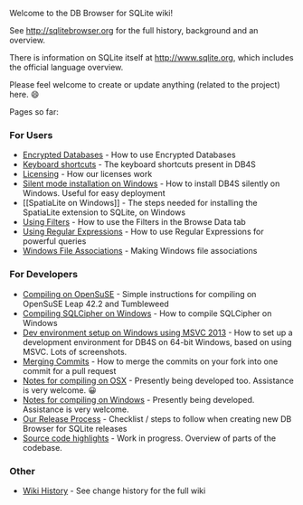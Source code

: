 Welcome to the DB Browser for SQLite wiki!

See <http://sqlitebrowser.org> for the full history, background and an overview.

There is information on SQLite itself at <http://www.sqlite.org>, which includes the official language overview.

Please feel welcome to create or update anything (related to the project) here. :smile:

Pages so far:

### For Users
* [Encrypted Databases](https://github.com/sqlitebrowser/sqlitebrowser/wiki/Encrypted-Databases) - How to use Encrypted Databases
* [Keyboard shortcuts](https://github.com/sqlitebrowser/sqlitebrowser/wiki/Keyboard-shortcuts) - The keyboard shortcuts present in DB4S
* [Licensing](https://github.com/sqlitebrowser/sqlitebrowser/wiki/Licensing) - How our licenses work
* [Silent mode installation on Windows](https://github.com/sqlitebrowser/sqlitebrowser/wiki/Silent-Mode-installation-on-Windows) - How to install DB4S silently on Windows.  Useful for easy deployment
* [[SpatiaLite on Windows]] - The steps needed for installing the SpatiaLite extension to SQLite, on Windows
* [Using Filters](https://github.com/sqlitebrowser/sqlitebrowser/wiki/Using-the-Filters) - How to use the Filters in the Browse Data tab
* [Using Regular Expressions](https://github.com/sqlitebrowser/sqlitebrowser/wiki/Regular-Expressions) - How to use Regular Expressions for powerful queries
* [Windows File Associations](https://github.com/sqlitebrowser/sqlitebrowser/wiki/Windows-File-Associations) - Making Windows file associations

### For Developers
* [Compiling on OpenSuSE](https://github.com/sqlitebrowser/sqlitebrowser/wiki/Notes-for-compiling-on-OpenSuSE) - Simple instructions for compiling on OpenSuSE Leap 42.2 and Tumbleweed
* [Compiling SQLCipher on Windows](https://github.com/sqlitebrowser/sqlitebrowser/wiki/Win64-setup-—-Compiling-SQLCipher) - How to compile SQLCipher on Windows
* [Dev environment setup on Windows using MSVC 2013](https://github.com/sqlitebrowser/sqlitebrowser/wiki/Setting-up-a-Win64-development-environment-for-DB4S) - How to set up a development environment for DB4S on 64-bit Windows, based on using MSVC.  Lots of screenshots.
* [Merging Commits](https://github.com/sqlitebrowser/sqlitebrowser/wiki/Merging-Commits) - How to merge the commits on your fork into one commit for a pull request
* [Notes for compiling on OSX](https://github.com/sqlitebrowser/sqlitebrowser/wiki/Notes-for-setting-up-your-build-environment-on-OSX) - Presently being developed too.  Assistance is very welcome. :grinning:
* [Notes for compiling on Windows](https://github.com/sqlitebrowser/sqlitebrowser/wiki/Notes-for-compiling-on-Windows) - Presently being developed.  Assistance is very welcome.
* [Our Release Process](https://github.com/sqlitebrowser/sqlitebrowser/wiki/Release-process) - Checklist / steps to follow when creating new DB Browser for SQLite releases
* [Source code highlights](https://github.com/sqlitebrowser/sqlitebrowser/wiki/Source-code-highlights) - Work in progress. Overview of parts of the codebase.

### Other

* [Wiki History](https://github.com/sqlitebrowser/sqlitebrowser/wiki/_history) - See change history for the full wiki
